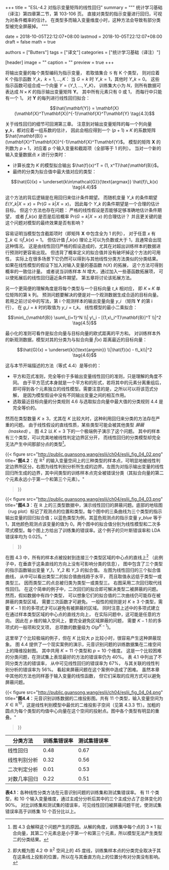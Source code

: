+++
title = "ESL-4.2 对指示变量矩阵的线性回归"
summary = """
统计学习基础（译注）第四章第二节，第 103-106 页。
直接对类型的指示变量进行回归，可视为对条件概率的估计。
在类型多而输入变量维度小时，这种方法会导致有部分类型被完全屏蔽掉。
"""

date = 2018-10-05T22:12:07+08:00
lastmod = 2018-10-05T22:12:07+08:00
draft = false
math = true

authors = ["Butters"]
tags = ["译文"]
categories = ["统计学习基础（译注）"]

[header]
image = ""
caption = ""
preview = true
+++

将输出变量的每个类型编码为指示变量，
若取值集合 $\mathcal{G}$ 有 K 个类型，
则对应着 K 个指示函数 $Y\_k$，$k=1,\dots,K$：
当 $G=k$ 时 $Y\_k =1$，其他时 $Y\_k = 0$。
这些指示函数可组合成一个向量
$Y = (Y\_1, \dots, Y\_K)$，
训练集大小为 $N$，则所有数据可表达成 $N \times K$ 的指示输出变量矩阵
$\mathbf{Y}$。
其中所有元素只有 0 或 1，
而每行中只能有一个 1。
对 $\mathbf{Y}$ 的每列进行线性回归拟合：

$$\hat{\mathbf{Y}} =
\mathbf{X}(\mathbf{X}^T\mathbf{X})^{-1}\mathbf{X}^T\mathbf{Y}
\tag{4.3}$$

关于线性回归的细节可回溯第三章。
注意到对输出变量矩阵的每一个列向量 $\mathbf{y}\_k$，都对应着一组系数的估计，
因此会相应得到一个 $(p+1)\times K$ 的系数矩阵
$\hat{\mathbf{B}} = (\mathbf{X}^T\mathbf{X})^{-1}\mathbf{X}^T\mathbf{Y}$。
模型的矩阵 $\mathbf{X}$ 的列数为 $p+1$，对应着 p 个输入变量和截距项（全部等于 1 的列）。
当对一个新的输入变量数据点 $x$ 进行分类时：

* 计算长度为 $K$ 的模型拟合输出 $\hat{f}(x)^T = (1, x^T)\hat{\mathbf{B}}$。
* 最终的分类为拟合值中最大值对应的类型：

$$\hat{G}(x) = \underset{k\in\mathcal{G}}{\text{argmax}} \hat{f}\_k(x)
\tag{4.4}$$

这个方法的背后逻辑是在用回归来估计条件期望。
而随机变量 $Y\_k$ 的条件期望
$E(Y\_k|X=x) = \text{Pr}(G=k|X=x)$，
因此每个 $Y\_k$ 的条件期望是一个合理的估计目标。
但这个方法也存在问题：
严格的线性假设是否能够足够准确地估计条件期望，
或者 $\hat{f}\_k(x)$ 是否是后验概率 $\text{Pr}(G=k|X=x)$ 的合理估计？
并且更关键的是这个问题对模型的最终效果是否有影响？

容易证明当模型包含截距项时（即矩阵 $\mathbf{X}$ 中包含全为 1 的列），
对于任意 $x$ 有 $\sum\_{k\in\mathcal{G}} \hat{f}\_k(x) = 1$。
但估计值 $\hat{f}\_k(x)$ 理论上可以为负数或大于 1，且通常会出现这种情况。
这是由线性回归严格的假设造成的，尤其在对超出训练样本的数据进行预测时更容易出现。
但违背了概率定义的拟合值并没有破坏掉这个方法的可用性，
实际上在很多场景下它仍然可以得到与其他线性分类方法类似的分类结果。
如果在线性模型的假设下加入对输入变量的基函数 $h(X)$ 的拓展，
这个方法可得到概率的一致估计量。
或者说当训练样本 $N$ 增大，通过加入一些基函数拓展项，
可以使拓展后的线性回归逼近条件期望。
第五章将讨论该拓展方法。

另一个更简便的理解角度是将每个类型与一个目标向量 $t\_k$ 相对应，
即 $K\times K$ 单位矩阵的第 k 列。
预测问题要解决的便是对一个观测数据生成合适的目标向量。
若用之前讨论中的写法，第 i 个观测样本的输出变量向量 $y\_i$
（矩阵 $\mathbf{Y}$ 的第 i 行），
在 $g\_i = k$ 时的取值为 $y\_i = t\_k$。
线性模型的最小二乘拟合：

$$\min\_{\mathbf{B}} \sum\_{i=1}^N \\| y\_i - [(1,x\_i^T)\mathbf{B}]^T \\|^2
\tag{4.5}$$

最小化的准则可看作是拟合向量与目标向量的欧式距离的平方和。
对训练样本外的新观测数据，模型对其的分类为与拟合向量 $\hat{f}(x)$ 距离最近的目标向量：

$$\hat{G}(x) =
\underset{k}{\text{argmin}} \\|\hat{f}(x) - t\_k\\|^2
\tag{4.6}$$

这与本节开端描述的方法（等式 4.4）是等价的：

* 平方和范式准则，完全等价于多输出变量线性回归的准则，只是理解的角度不同。
  由于平方范式本身就是一个平方和的形式，若将其中的元素分离重组后，
  即可得到各个元素独立的线性模型。需要注意的是，之所以可以将该范式分解，
  是因为模型假设中没有不同输出变量之间的相互作用。
* 选取最近目标向量的分类规则 4.6 与选取拟合向量中最大值的分类规则 4.4 是完全等价的。

然而在类型数量 $K\geq 3$，尤其在 $K$ 比较大时，这种利用回归来分类的方法存在严重的问题。
由于线性假设的直线性质，某些类型可能会被其他类型 *屏蔽（masked)* 。
图 4.2 以 $K=3$ 下的一个极端例子演示了这个问题。
其中的样本有三个类型，可以完美地被线性判定边界区分开，
而线性回归的分类模型却完全无法产生中间那部分点的类型[^1]。

{{< figure src="http://public.guansong.wang/eslii/ch04/eslii_fig_04_02.png"
  title="**图4.2**：在 $\mathbb{R}^2$ 的输入变量空间上的三种类型的样本点，可明显地被线性判定边界所区分。右图为线性判别分析所生成的边界。左图为对指示输出变量的线性回归所生成的边界，其中间类型的训练样本点完全被错误分类（其拟合向量的第二个元素永远小于第一个和第三个元素）。"
>}}

{{< figure src="http://public.guansong.wang/eslii/ch04/eslii_fig_04_03.png"
  title="**图4.3**：在 $\mathbb{R}$ 上的三类型数据中，演示线性回归的屏蔽问题。底部的地毯图（rug plot）标记了观测点的位置和类型。每个图中的三条曲线为三个类型的指示输出变量的回归拟合值；以蓝色类型为例，其蓝色观测点的指示变量 $y\_{blue}$ 等于 1，其他颜色观测点该变量的值为 0。两个图中的拟合值分别为线性模型和二次多项式模型。每个图上方给出了训练集的错误率。这个例子的贝叶斯错误率和 LDA 错误率均为 0.025。"
>}}

在图 4.3 中，所有的样本点被投射到连接三个类型区域的中心点的直线上[^2]
（此例子中，在垂直于这条直线的方向上没有可影响分类的信息），
图中包含了三个类型的指示函数输出变量 $Y\_1$，$Y\_2$ 和 $Y\_3$ 的拟合值。
左图为线性回归的三个拟合值曲线，
从中可以看出类型二的拟合值曲线趋于水平，
而且取值永远低于类型一或类型三。
因而类型二的点总被归类为类型一或类型三。
右图采用二次回归取代线性回归。
在这个简单的例子中，二次回归的拟合即可解决类型二被屏蔽的问题。
然而，假如数据中有四个类型，
可以想象它们的拟合值的二次曲线仍可能存在被屏蔽的类型区域，
需要三次函数才可避免。
一般性的规则是对 $K\geq 3$ 个类型，需要 $K-1$ 阶的多项式才可以避免有被屏蔽的区域。
同时注意上述中的多项式建立在通过样本类型区域的中心点的直线方向上，
在实际问题中，这可能是任意的方向。
因此在 $p$ 维的输入空间上，要完全避免区域屏蔽的问题，
需要 $K-1$ 阶的多项式的一般项和交叉项，
总项数的数量级为 $O(p^{K-1})$。

这里举了个比较极端的例子，但在 $K$ 比较大 $p$ 比较小时，很容易产生这种屏蔽现象。
图 4.4 提供了一个现实案例的演示，元音识别问题的训练数据集在二维空间上的降维投射图。
其中共用 $K=11$ 个类型和 $p=10$ 个维度。
这是一个比较困难的分类问题，在测试集上表现最好的方法的错误率仍为 40%。
表 4.1 中列出了不同分类方法的错误率，
从中可见线性回归的错误率为 67%，
与其关联的线性判别分析的错误率为 56%。
看起来屏蔽问题在这个案例中造成了困难。
虽然本章中其他的方法也同样基于输入变量的线性函数，
但它们采取的应用方式可以避免屏蔽问题。

{{< figure src="http://public.guansong.wang/eslii/ch04/eslii_fig_04_04.png"
  title="**图4.4**：元音识别训练数据的二维投影图。共有 11 个类型，输入变量空间为 $X\in \mathbb{R}^{10}$，这是线性判别模型中最优的二维投影子空间（见第 4.3.3 节）。加粗的圆点为每个类型的均值中心向量在这个空间的投射点。图中各个类型有明显的重叠。"
>}}

| 分类方法 | 训练集错误率 | 测试集错误率 |
|--------|-------------|------------|
| 线性回归    | 0.48 | 0.67 |
| 线性判别分析 | 0.32 | 0.56 |
| 二次判定分析 | 0.01 | 0.53 |
| 对数几率回归 | 0.22 | 0.51 |
**表4.1**：各种线性分类方法在元音识别问题的训练集和测试集错误率。
有 11 个类型，和 10 个输入变量维度，通过主成分分析后其中的三个主成分占了总体变化的 90%。
对比训练集和测试集的错误率，可见线性回归被屏蔽问题干扰，使测试集错误率高于训练集 10 个百分比以上。

[^1]: 图 4.3 会解释这个问题产生的原因。从解的角度，训练集中每个点的 $3 \times 1$ 拟合向量，其第二个元素总是小于第一个和第三个元素，所以模型无法产生类型二的分类结果。
[^2]: 即大概为图 4.2 中 $\mathbb{R}^2$ 空间上的 45 度线，训练集样本点的分类完全取决于其在这条线上投影的位置，所以在与其垂直方向上的位置分布对分类没有影响。